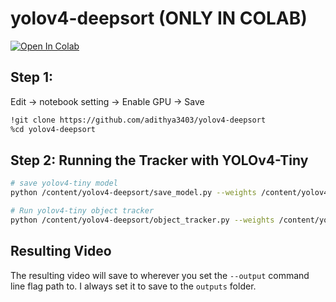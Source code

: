 # yolov4-deepsort (ONLY IN COLAB)

[![Open In Colab](https://colab.research.google.com/assets/colab-badge.svg)](https://colab.research.google.com/drive/1TDlx7in-rrTkCTwB1Y61l8T9Rc23jtkS?usp=sharing)

## Step 1:
Edit -> notebook setting -> Enable GPU -> Save
```bash
!git clone https://github.com/adithya3403/yolov4-deepsort
%cd yolov4-deepsort
```

## Step 2: Running the Tracker with YOLOv4-Tiny


```bash
# save yolov4-tiny model
python /content/yolov4-deepsort/save_model.py --weights /content/yolov4-deepsort/data/yolov4-tiny.weights --output /content/yolov4-deepsort/checkpoints/yolov4-tiny-416 --model yolov4 --tiny

# Run yolov4-tiny object tracker
python /content/yolov4-deepsort/object_tracker.py --weights /content/yolov4-deepsort/checkpoints/yolov4-tiny-416 --model yolov4 --video /content/yolov4-deepsort/data/video/test.mp4 --output /content/yolov4-deepsort/outputs/tiny.avi --tiny
```

## Resulting Video
The resulting video will save to wherever you set the ```--output``` command line flag path to.
I always set it to save to the ```outputs``` folder. 
